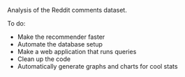 Analysis of the Reddit comments dataset.

To do:
- Make the recommender faster
- Automate the database setup
- Make a web application that runs queries
- Clean up the code
- Automatically generate graphs and charts for cool stats
